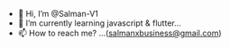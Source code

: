 - 👋 Hi, I’m @Salman-V1
- 🌱 I’m currently learning javascript & flutter...
-  📫 How to reach me? ...(salmanxbusiness@gmail.com)
